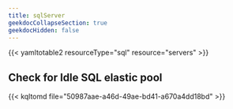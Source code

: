 ```yaml
---
title: sqlServer
geekdocCollapseSection: true
geekdocHidden: false
---
```


{{< yamltotable2 resourceType="sql" resource="servers" >}}


##  Check for Idle SQL elastic pool
{{< kqltomd file="50987aae-a46d-49ae-bd41-a670a4dd18bd" >}}

